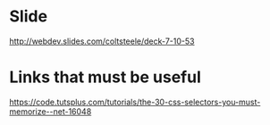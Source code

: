 # Slide

http://webdev.slides.com/coltsteele/deck-7-10-53

# Links that must be useful

https://code.tutsplus.com/tutorials/the-30-css-selectors-you-must-memorize--net-16048